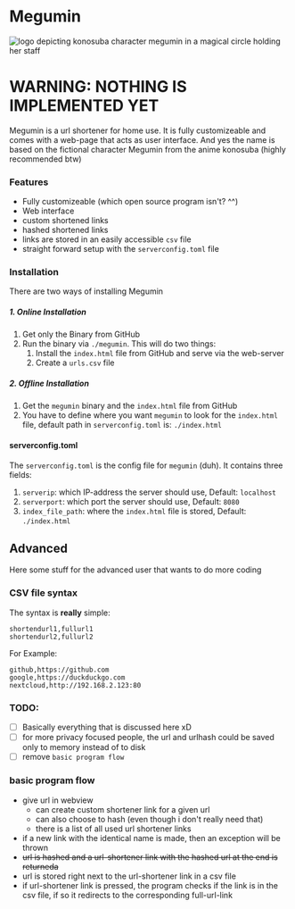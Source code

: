 # Megumin

![logo depicting konosuba character megumin in a magical circle holding her staff](https://github.com/apynu/megumin/blob/main/meta/logo.jpg?raw=true)

# WARNING: NOTHING IS IMPLEMENTED YET

Megumin is a url shortener for home use. It is fully customizeable and comes with a web-page that acts as user interface.
And yes the name is based on the fictional character Megumin from the anime konosuba (highly recommended btw)
### Features
- Fully customizeable (which open source program isn't? ^^)
- Web interface
- custom shortened links
- hashed shortened links
- links are stored in an easily accessible `csv` file
- straight forward setup with the `serverconfig.toml` file

### Installation
There are two ways of installing Megumin

##### 1. Online Installation
1. Get only the Binary from GitHub 
2. Run the binary via `./megumin`. This will do two things:
	1. Install the `index.html` file from GitHub and serve via the web-server
	2. Create a `urls.csv` file 

##### 2. Offline Installation
1. Get the `megumin` binary and the `index.html` file from GitHub
2. You have to define where you want `megumin` to look for the `index.html` file, default path in `serverconfig.toml` is: `./index.html`

#### serverconfig.toml
The `serverconfig.toml` is the config file for `megumin` (duh).
It contains three fields:
1. `serverip`: which IP-address the server should use, Default: `localhost`
2. `serverport`: which port the server should use, Default: `8080`
3. `index_file_path`: where the `index.html` file is stored, Default: `./index.html`

## Advanced
Here some stuff for the advanced user that wants to do more coding

### CSV file syntax
The syntax is **really** simple:
```csv
shortendurl1,fullurl1
shortendurl2,fullurl2
```
For Example:
```csv
github,https://github.com
google,https://duckduckgo.com
nextcloud,http://192.168.2.123:80
```

### TODO:
- [ ] Basically everything that is discussed here xD
- [ ] for more privacy focused people, the url and urlhash could be saved only to memory instead of to disk
- [ ] remove `basic program flow`

### basic program flow
- give url in webview
	- can create custom shortener link for a given url
	- can also choose to hash (even though i don't really need that)
	- there is a list of all used url shortener links
- if a new link with the identical name is made, then an exception will be thrown
- ~~url is hashed and a url-shortener link with the hashed url at the end is returneda~~
- url is stored right next to the url-shortener link in a csv file
- if url-shortener link is pressed, the program checks if the link is in the csv file, if so it redirects to the corresponding full-url-link

